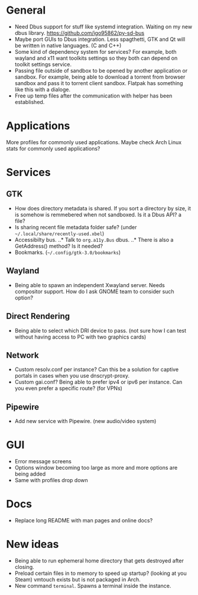 # General

* Need Dbus support for stuff like systemd integration. Waiting on my new dbus library. https://github.com/igo95862/py-sd-bus
* Maybe port GUIs to Dbus integration. Less spagthetti, GTK and Qt will be written in native languages. (C and C++)
* Some kind of dependency system for services? For example, both wayland and x11 want toolkits settings so they both can depend on toolkit settings service.
* Passing file outside of sandbox to be opened by another application or sandbox. For example, being able to download a torrent from browser sandbox and pass it to torrent client sandbox. Flatpak has something like this with a dialoge.
* Free up temp files after the communication with helper has been established.

# Applications

More profiles for commonly used applications.
Maybe check Arch Linux stats for commonly used applications?

# Services

## GTK

* How does directory metadata is shared. If you sort a directory by size, it is somehow is remmebered when not sandboxed. Is it a Dbus API? a file?
* Is sharing recent file metadata folder safe? (under `~/.local/share/recently-used.xbel`)
* Accessibilty bus.
..* Talk to `org.a11y.Bus` dbus.
..* There is also a GetAddress() method? Is it needed?
* Bookmarks. (`~/.config/gtk-3.0/bookmarks`)

## Wayland

* Being able to spawn an independent Xwayland server. Needs compositor support. How do I ask GNOME team to consider such option?

## Direct Rendering

* Being able to select which DRI device to pass. (not sure how I can test without having access to PC with two graphics cards)

## Network

* Custom resolv.conf per instance? Can this be a solution for captive portals in cases when you use dnscrypt-proxy.
* Custom gai.conf? Being able to prefer ipv4 or ipv6 per instance. Can you even prefer a specific route? (for VPNs)

## Pipewire

* Add new service with Pipewire. (new audio/video system)

# GUI

* Error message screens
* Options window becoming too large as more and more options are being added
* Same with profiles drop down

# Docs

* Replace long README with man pages and online docs?

# New ideas

* Being able to run ephemeral home directory that gets destroyed after closing.
* Preload certain files in to memory to speed up startup? (looking at you Steam) vmtouch exists but is not packaged in Arch.
* New command ``terminal``. Spawns a terminal inside the instance.

